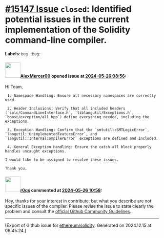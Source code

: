 # [\#15147 Issue](https://github.com/ethereum/solidity/issues/15147) `closed`: Identified potential issues in the current implementation of the Solidity command-line compiler.
**Labels**: `bug :bug:`


#### <img src="https://avatars.githubusercontent.com/u/134039280?u=da1f05063d48f6a3de4071129e6741aef9d5782e&v=4" width="50">[AlexMercer00](https://github.com/AlexMercer00) opened issue at [2024-05-26 08:56](https://github.com/ethereum/solidity/issues/15147):

Hi Team,

     1. Namespace Handling: Ensure all necessary namespaces are correctly used.

     2. Header Inclusions: Verify that all included headers (`solc/CommandLineInterface.h`, `liblangutil/Exceptions.h`, `boost/exception/all.hpp`) define everything needed, including the exceptions.
    
     3. Exception Handling: Confirm that the `smtutil::SMTLogicError`, `langutil::UnimplementedFeatureError`, and `langutil::InternalCompilerError` exceptions are defined and included.
    
     4. General Exception Handling: Ensure the catch-all block properly handles uncaught exceptions.

    I would like to be assigned to resolve these issues.

    Thank you.

#### <img src="https://avatars.githubusercontent.com/u/457348?u=e02c93e6d98c1154952140a8d5af50d9d5ca59c9&v=4" width="50">[r0qs](https://github.com/r0qs) commented at [2024-05-26 10:58](https://github.com/ethereum/solidity/issues/15147#issuecomment-2132177148):

Hey, thanks for your interest in contribute, but what you describe are not specific issues of the compiler. Please revise the issue to state clearly the problem and consult the [official Github Community Guidelines](https://docs.github.com/en/site-policy/github-terms/github-community-code-of-conduct#reasonable-use-of-ai-generated-content).


-------------------------------------------------------------------------------



[Export of Github issue for [ethereum/solidity](https://github.com/ethereum/solidity). Generated on 2024.12.15 at 06:45:24.]
